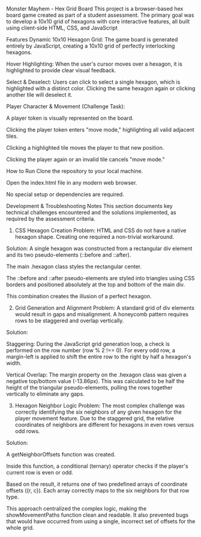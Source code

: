 Monster Mayhem - Hex Grid Board
This project is a browser-based hex board game created as part of a student assessment. The primary goal was to develop a 10x10 grid of hexagons with core interactive features, all built using client-side HTML, CSS, and JavaScript

Features
Dynamic 10x10 Hexagon Grid: The game board is generated entirely by JavaScript, creating a 10x10 grid of perfectly interlocking hexagons.

Hover Highlighting: When the user's cursor moves over a hexagon, it is highlighted to provide clear visual feedback.

Select & Deselect: Users can click to select a single hexagon, which is highlighted with a distinct color. Clicking the same hexagon again or clicking another tile will deselect it.

Player Character & Movement (Challenge Task):

A player token is visually represented on the board.

Clicking the player token enters "move mode," highlighting all valid adjacent tiles.

Clicking a highlighted tile moves the player to that new position.

Clicking the player again or an invalid tile cancels "move mode."

How to Run
Clone the repository to your local machine.

Open the index.html file in any modern web browser.

No special setup or dependencies are required.

Development & Troubleshooting Notes
This section documents key technical challenges encountered and the solutions implemented, as required by the assessment criteria.

1. CSS Hexagon Creation
Problem: HTML and CSS do not have a native hexagon shape. Creating one required a non-trivial workaround.

Solution: A single hexagon was constructed from a rectangular div element and its two pseudo-elements (::before and ::after).

The main .hexagon class styles the rectangular center.

The ::before and ::after pseudo-elements are styled into triangles using CSS borders and positioned absolutely at the top and bottom of the main div.

This combination creates the illusion of a perfect hexagon.

2. Grid Generation and Alignment
Problem: A standard grid of div elements would result in gaps and misalignment. A honeycomb pattern requires rows to be staggered and overlap vertically.

Solution:

Staggering: During the JavaScript grid generation loop, a check is performed on the row number (row % 2 !== 0). For every odd row, a margin-left is applied to shift the entire row to the right by half a hexagon's width.

Vertical Overlap: The margin property on the .hexagon class was given a negative top/bottom value (-13.86px). This was calculated to be half the height of the triangular pseudo-elements, pulling the rows together vertically to eliminate any gaps.

3. Hexagon Neighbor Logic
Problem: The most complex challenge was correctly identifying the six neighbors of any given hexagon for the player movement feature. Due to the staggered grid, the relative coordinates of neighbors are different for hexagons in even rows versus odd rows.

Solution:

A getNeighborOffsets function was created.

Inside this function, a conditional (ternary) operator checks if the player's current row is even or odd.

Based on the result, it returns one of two predefined arrays of coordinate offsets ({r, c}). Each array correctly maps to the six neighbors for that row type.

This approach centralized the complex logic, making the showMovementPaths function clean and readable. It also prevented bugs that would have occurred from using a single, incorrect set of offsets for the whole grid.
